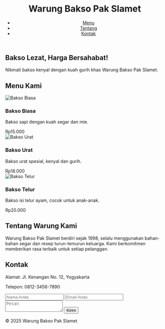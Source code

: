 <html lang="id">
<head>
    <meta charset="UTF-8">
    <meta name="viewport" content="width=device-width, initial-scale=1.0">
    <title>Warung Bakso Pak Slamet</title>
    <link rel="stylesheet" href="style.css">
</head>
<body>
    <header>
        <h1>Warung Bakso Pak Slamet</h1>
        <nav>
            <ul>
                <li><a href="#menu">Menu</a></li>
                <li><a href="#tentang">Tentang</a></li>
                <li><a href="#kontak">Kontak</a></li>
            </ul>
        </nav>
    </header>
    <main>
        <section id="hero">
            <h2>Bakso Lezat, Harga Bersahabat!</h2>
            <p>Nikmati bakso kenyal dengan kuah gurih khas Warung Bakso Pak Slamet.</p>
        </section>
        <section id="menu">
            <h2>Menu Kami</h2>
            <div class="menu-list">
                <div class="menu-item">
                    <img src="https://images.unsplash.com/photo-1504674900247-0877df9cc836?auto=format&fit=crop&w=400&q=80" alt="Bakso Biasa">
                    <h3>Bakso Biasa</h3>
                    <p>Bakso sapi dengan kuah segar dan mie.</p>
                    <span class="harga">Rp15.000</span>
                </div>
                <div class="menu-item">
                    <img src="https://images.unsplash.com/photo-1502741338009-cac2772e18bc?auto=format&fit=crop&w=400&q=80" alt="Bakso Urat">
                    <h3>Bakso Urat</h3>
                    <p>Bakso urat spesial, kenyal dan gurih.</p>
                    <span class="harga">Rp18.000</span>
                </div>
                <div class="menu-item">
                    <img src="https://images.unsplash.com/photo-1519864600265-abb23847ef2c?auto=format&fit=crop&w=400&q=80" alt="Bakso Telur">
                    <h3>Bakso Telur</h3>
                    <p>Bakso isi telur ayam, cocok untuk anak-anak.</p>
                    <span class="harga">Rp20.000</span>
                </div>
            </div>
        </section>
        <section id="tentang">
            <h2>Tentang Warung Kami</h2>
            <p>Warung Bakso Pak Slamet berdiri sejak 1998, selalu menggunakan bahan-bahan segar dan resep turun-temurun keluarga. Kami berkomitmen memberikan rasa terbaik untuk setiap pelanggan.</p>
        </section>
        <section id="kontak">
            <h2>Kontak</h2>
            <p>Alamat: Jl. Kenangan No. 12, Yogyakarta</p>
            <p>Telepon: 0812-3456-7890</p>
            <form id="formKontak">
                <input type="text" name="nama" placeholder="Nama Anda" required>
                <input type="email" name="email" placeholder="Email Anda" required>
                <textarea name="pesan" placeholder="Pesan" required></textarea>
                <button type="submit">Kirim</button>
            </form>
            <div id="pesanSukses" style="display:none;">Pesan Anda telah terkirim!</div>
        </section>
    </main>
    <footer>
        <p>&copy; 2025 Warung Bakso Pak Slamet</p>
    </footer>
    <script src="script.js"></script>
</body>
</html>
